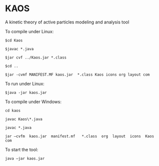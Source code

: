 # KAOS
A kinetic theory of active particles modeling and analysis tool

To compile under Linux:

    $cd Kaos
 
    $javac *.java
 
    $jar cvf ../Kaos.jar *.class
 
    $cd ..
 
    $jar -cvmf MANIFEST.MF kaos.jar  *.class Kaos icons org layout com
 
 
To run under Linux:

    $java -jar kaos.jar
    
To compile under Windows:

    cd kaos
    
    javac Kaos\*.java 
    
    javac *.java
    
    jar –cvfm  kaos.jar  manifest.mf   *.class  org  layout  icons  Kaos  com

To start the tool: 

    java –jar kaos.jar
